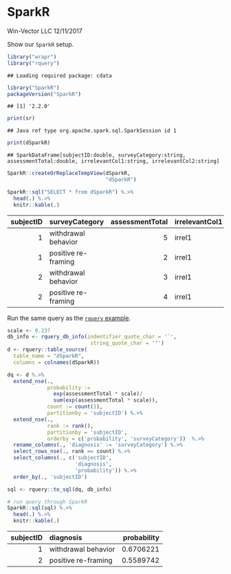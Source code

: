 SparkR
================
Win-Vector LLC
12/11/2017

Show our `SparkR` setup.

``` r
library("wrapr")
library("rquery")
```

    ## Loading required package: cdata

``` r
library("SparkR")
packageVersion("SparkR")
```

    ## [1] '2.2.0'

``` r
print(sr)
```

    ## Java ref type org.apache.spark.sql.SparkSession id 1

``` r
print(dSparkR)
```

    ## SparkDataFrame[subjectID:double, surveyCategory:string, assessmentTotal:double, irrelevantCol1:string, irrelevantCol2:string]

``` r
SparkR::createOrReplaceTempView(dSparkR, 
                                "dSparkR")

SparkR::sql("SELECT * from dSparkR") %.>%
  head(.) %.>%
  knitr::kable(.)
```

|  subjectID| surveyCategory      |  assessmentTotal| irrelevantCol1 | irrelevantCol2 |
|----------:|:--------------------|----------------:|:---------------|:---------------|
|          1| withdrawal behavior |                5| irrel1         | irrel2         |
|          1| positive re-framing |                2| irrel1         | irrel2         |
|          2| withdrawal behavior |                3| irrel1         | irrel2         |
|          2| positive re-framing |                4| irrel1         | irrel2         |

Run the same query as the [`rquery` example](https://winvector.github.io/rquery/).

``` r
scale <- 0.237
db_info <- rquery_db_info(indentifier_quote_char = '`',
                           string_quote_char = '"')
d <- rquery::table_source(
  table_name = "dSparkR",
  columns = colnames(dSparkR))

dq <- d %.>%
  extend_nse(.,
             probability :=
               exp(assessmentTotal * scale)/
               sum(exp(assessmentTotal * scale)),
             count := count(1),
             partitionby = 'subjectID') %.>%
  extend_nse(.,
             rank := rank(),
             partitionby = 'subjectID',
             orderby = c('probability', 'surveyCategory'))  %.>%
  rename_columns(., 'diagnosis' := 'surveyCategory') %.>%
  select_rows_nse(., rank == count) %.>%
  select_columns(., c('subjectID', 
                      'diagnosis', 
                      'probability')) %.>%
  order_by(., 'subjectID')

sql <- rquery::to_sql(dq, db_info)

# run query through SparkR
SparkR::sql(sql) %.>%
  head(.) %.>%
  knitr::kable(.)
```

|  subjectID| diagnosis           |  probability|
|----------:|:--------------------|------------:|
|          1| withdrawal behavior |    0.6706221|
|          2| positive re-framing |    0.5589742|
